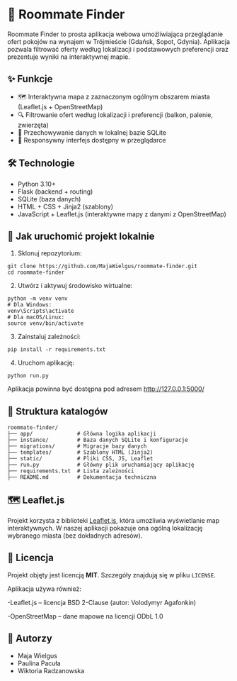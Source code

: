 # 🏡 Roommate Finder

Roommate Finder to prosta aplikacja webowa umożliwiająca przeglądanie ofert pokojów na wynajem w Trójmieście (Gdańsk, Sopot, Gdynia). Aplikacja pozwala filtrować oferty według lokalizacji i podstawowych preferencji oraz prezentuje wyniki na interaktywnej mapie.

## ✨ Funkcje

- 🗺️ Interaktywna mapa z zaznaczonym ogólnym obszarem miasta (Leaflet.js + OpenStreetMap)
- 🔍 Filtrowanie ofert według lokalizacji i preferencji (balkon, palenie, zwierzęta)
- 🧩 Przechowywanie danych w lokalnej bazie SQLite
- 📱 Responsywny interfejs dostępny w przeglądarce

## 🛠️ Technologie

- Python 3.10+
- Flask (backend + routing)
- SQLite (baza danych)
- HTML + CSS + Jinja2 (szablony)
- JavaScript + Leaflet.js (interaktywne mapy z danymi z OpenStreetMap)

## 🚀 Jak uruchomić projekt lokalnie

1. Sklonuj repozytorium:

```
git clone https://github.com/MajaWielgus/roommate-finder.git
cd roommate-finder
```

2. Utwórz i aktywuj środowisko wirtualne:

```
python -m venv venv
# Dla Windows:
venv\Scripts\activate
# Dla macOS/Linux:
source venv/bin/activate
```

3. Zainstaluj zależności:

```
pip install -r requirements.txt
```

4. Uruchom aplikację:

```
python run.py
```

Aplikacja powinna być dostępna pod adresem http://127.0.0.1:5000/

## 📁 Struktura katalogów

```
roommate-finder/
├── app/              # Główna logika aplikacji 
├── instance/         # Baza danych SQLite i konfiguracje
├── migrations/       # Migracje bazy danych 
├── templates/        # Szablony HTML (Jinja2)
├── static/           # Pliki CSS, JS, Leaflet
├── run.py            # Główny plik uruchamiający aplikację
├── requirements.txt  # Lista zależności
├── README.md         # Dokumentacja techniczna
```

## 🗺️ Leaflet.js

Projekt korzysta z biblioteki [Leaflet.js](https://leafletjs.com), która umożliwia wyświetlanie map interaktywnych. W naszej aplikacji pokazuje ona ogólną lokalizację wybranego miasta (bez dokładnych adresów).

## 📄 Licencja

Projekt objęty jest licencją **MIT**. Szczegóły znajdują się w pliku `LICENSE`.  

Aplikacja używa również:

-Leaflet.js – licencja BSD 2-Clause (autor: Volodymyr Agafonkin)

-OpenStreetMap – dane mapowe na licencji ODbL 1.0

## 👥 Autorzy

- Maja Wielgus  
- Paulina Pacuła  
- Wiktoria Radzanowska  
